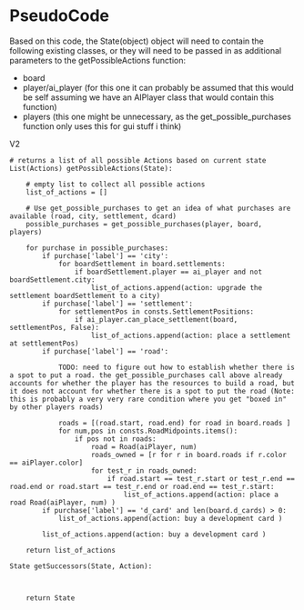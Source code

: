 # PseudoCode

Based on this code, the State(object) object will need to contain the following existing classes, or they will need to be passed in as additional parameters to the getPossibleActions function:
- board
- player/ai_player (for this one it can probably be assumed that this would be self assuming we have an AIPlayer class that would contain this function)
- players (this one might be unnecessary, as the get_possible_purchases function only uses this for gui stuff i think)

V2
```
# returns a list of all possible Actions based on current state
List(Actions) getPossibleActions(State):

    # empty list to collect all possible actions
    list_of_actions = []

    # Use get_possible_purchases to get an idea of what purchases are available (road, city, settlement, dcard)
    possible_purchases = get_possible_purchases(player, board, players)

    for purchase in possible_purchases:
        if purchase['label'] == 'city':
            for boardSettlement in board.settlements:
                if boardSettlement.player == ai_player and not boardSettlement.city:
                    list_of_actions.append(action: upgrade the settlement boardSettlement to a city)
        if purchase['label'] == 'settlement':
            for settlementPos in consts.SettlementPositions:
                if ai_player.can_place_settlement(board, settlementPos, False):
                    list_of_actions.append(action: place a settlement at settlementPos)
        if purchase['label'] == 'road':

            TODO: need to figure out how to establish whether there is a spot to put a road. the get_possible_purchases call above already accounts for whether the player has the resources to build a road, but it does not account for whether there is a spot to put the road (Note: this is probably a very very rare condition where you get "boxed in" by other players roads)

            roads = [(road.start, road.end) for road in board.roads ]
            for num,pos in consts.RoadMidpoints.items():
                if pos not in roads:
                    road = Road(aiPlayer, num)
                    roads_owned = [r for r in board.roads if r.color == aiPlayer.color]
                    for test_r in roads_owned:
                        if road.start == test_r.start or test_r.end == road.end or road.start == test_r.end or road.end == test_r.start:
                            list_of_actions.append(action: place a road Road(aiPlayer, num) )
        if purchase['label'] == 'd_card' and len(board.d_cards) > 0:
            list_of_actions.append(action: buy a development card )

        list_of_actions.append(action: buy a development card )

    return list_of_actions

State getSuccessors(State, Action):
    

    
    return State


    
```
